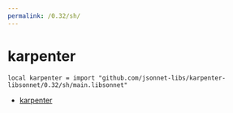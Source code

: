 ```yaml
---
permalink: /0.32/sh/
---
```


# karpenter

```jsonnet
local karpenter = import "github.com/jsonnet-libs/karpenter-libsonnet/0.32/sh/main.libsonnet"
```



* [karpenter](karpenter/index.md)